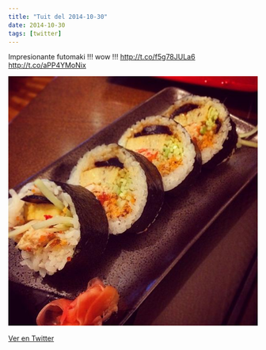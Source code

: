 ```yaml
---
title: "Tuit del 2014-10-30"
date: 2014-10-30
tags: [twitter]
---
```


Impresionante futomaki !!! wow !!! http://t.co/f5g78JULa6 http://t.co/aPP4YMoNix

![Imagen](/assets/images/527937046720282624-B1Ob8lRIQAAK0l6.jpg)

[Ver en Twitter](https://twitter.com/i/web/status/527937046720282624)
